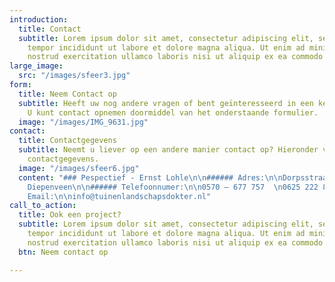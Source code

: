 ```yaml
---
introduction:
  title: Contact
  subtitle: Lorem ipsum dolor sit amet, consectetur adipiscing elit, sed do eiusmod
    tempor incididunt ut labore et dolore magna aliqua. Ut enim ad minim veniam, quis
    nostrud exercitation ullamco laboris nisi ut aliquip ex ea commodo consequat.
large_image:
  src: "/images/sfeer3.jpg"
form:
  title: Neem Contact op
  subtitle: Heeft uw nog andere vragen of bent geïnteresseerd in een kennismakingsgesprek?
    U kunt contact opnemen doormiddel van het onderstaande formulier.
  image: "/images/IMG_9631.jpg"
contact:
  title: Contactgegevens
  subtitle: Neemt u liever op een andere manier contact op? Hieronder vind u alle
    contactgegevens.
  image: "/images/sfeer6.jpg"
  content: "### Pespectief - Ernst Lohle\n\n###### Adres:\n\nDorpsstraat 44  \n7431CL
    Diepenveen\n\n###### Telefoonnumer:\n\n0570 – 677 757  \n0625 222 829\n\n######
    Email:\n\ninfo@tuinenlandschapsdokter.nl"
call_to_action:
  title: Ook een project?
  subtitle: Lorem ipsum dolor sit amet, consectetur adipiscing elit, sed do eiusmod
    tempor incididunt ut labore et dolore magna aliqua. Ut enim ad minim veniam, quis
    nostrud exercitation ullamco laboris nisi ut aliquip ex ea commodo consequat.
  btn: Neem contact op

---
```

